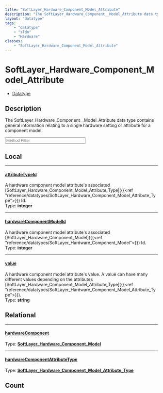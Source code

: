 ```yaml
---
title: "SoftLayer_Hardware_Component_Model_Attribute"
description: "The SoftLayer_Hardware_Component__Model_Attribute data type contains general information relating to a single hardware s... "
layout: "datatype"
tags:
    - "datatype"
    - "sldn"
    - "Hardware"
classes:
    - "SoftLayer_Hardware_Component_Model_Attribute"
---
```


# SoftLayer_Hardware_Component_Model_Attribute
<div id='service-datatype'>
    <ul id='sldn-reference-tabs'>
        <li id='datatype'> <a href='/reference/datatypes/SoftLayer_Hardware_Component_Model_Attribute' >Datatype</a></li>
    </ul>
</div>

## Description 
The SoftLayer_Hardware_Component__Model_Attribute data type contains general information relating to a single hardware setting or attribute for a component model. 





<!-- Service Filer BEGIN -->
<div class="view-filters">
        <div class="clearfix">
            <div class="search-input-box">
                <input placeholder="Method Filter" onkeyup="titleSearch(inputId='prop-input', divId='properties', elementClass='prop-row')" 
                    type="text" id="prop-input" value="" size="30" maxlength="128" class="form-text">
            </div>
        </div>
</div>
<!-- Service Filer END -->

<div id="properties" class="content">
<div id="localProperties" class="prop-content" >

## Local
-----
[attributeTypeId]: #attributetypeid
#### [attributeTypeId]
A hardware component model attribute's associated [SoftLayer_Hardware_Component_Model_Attribute_Type]({{<ref "reference/datatypes/SoftLayer_Hardware_Component_Model_Attribute_Type">}}) Id.  
<span class="type-label">Type: </span>**integer**

-----
[hardwareComponentModelId]: #hardwarecomponentmodelid
#### [hardwareComponentModelId]
A hardware component model attribute's associated [SoftLayer_Hardware_Component_Model]({{<ref "reference/datatypes/SoftLayer_Hardware_Component_Model">}}) Id.  
<span class="type-label">Type: </span>**integer**

-----
[value]: #value
#### [value]
A hardware component model attribute's value.  A value can have many different values depending on the attributes [SoftLayer_Hardware_Component_Model_Attribute_Type]({{<ref "reference/datatypes/SoftLayer_Hardware_Component_Model_Attribute_Type">}}).  
<span class="type-label">Type: </span>**string**

</div>
<!-- LOCAL PROPERTY END -->

<div id="relationalProperties"  class="prop-content" >

## Relational
-----
[hardwareComponent]: #hardwarecomponent
#### [hardwareComponent]
  
<span class="type-label">Type: </span>**<a href='/reference/datatypes/SoftLayer_Hardware_Component_Model'>SoftLayer_Hardware_Component_Model </a>**

-----
[hardwareComponentAttributeType]: #hardwarecomponentattributetype
#### [hardwareComponentAttributeType]
  
<span class="type-label">Type: </span>**<a href='/reference/datatypes/SoftLayer_Hardware_Component_Model_Attribute_Type'>SoftLayer_Hardware_Component_Model_Attribute_Type </a>**


## Count
</div>


